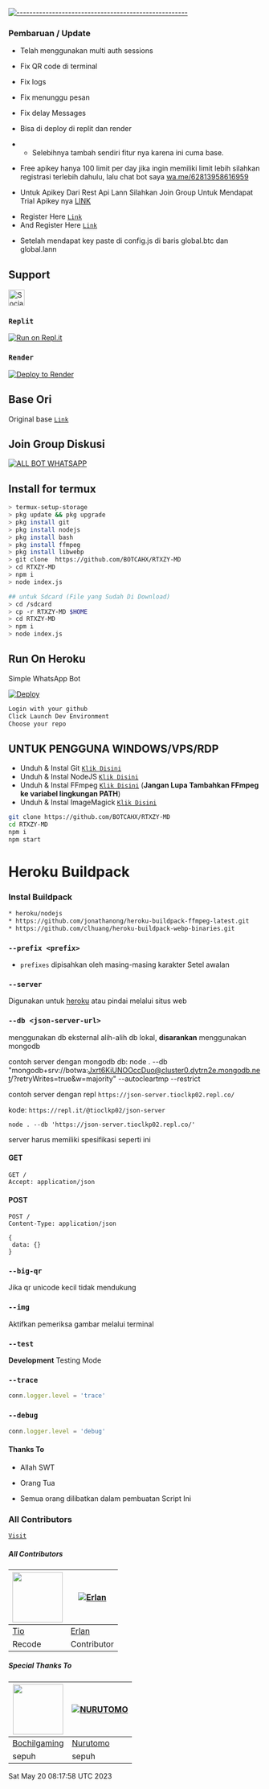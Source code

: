 [![-----------------------------------------------------](https://raw.githubusercontent.com/andreasbm/readme/master/assets/lines/colored.png)](#table-of-contents)



### Pembaruan / Update
- Telah menggunakan multi auth sessions 
- Fix QR code di terminal
- Fix logs 
- Fix menunggu pesan
- Fix delay Messages
- Bisa di deploy di replit dan render
- -  Selebihnya tambah sendiri fitur nya karena ini cuma base.

- Free apikey hanya 100 limit per day jika ingin memiliki limit lebih silahkan registrasi terlebih dahulu, lalu chat bot saya [wa.me/62813958616959](http://wa.me/62813958616959?text=.claimtrial )
- Untuk Apikey Dari Rest Api Lann Silahkan Join Group Untuk Mendapat Trial Apikey nya
[LINK](https://chat.whatsapp.com/InL8Xpf1thN7AK45ZCI060)

+ Register Here [`Link`](https://api.botcahx.live)
+ And Register Here [`Link`](https://api.betabotz.me)

- Setelah mendapat key paste di config.js di baris global.btc dan global.lann

## Support

<a href="https://sociabuzz.com/tioclkp02" target="_blank"><img src="https://img.shields.io/badge/Buy_Me_A_Coffee-FFDD00?style=for-the-badge&logo=buy-me-a-coffee&logoColor=black" height="32px" alt="Sociabuzz"></a>

### `Replit`

[![Run on Repl.it](https://repl.it/badge/github/BOTCAHX/RTXZY-MD)](https://repl.it/github/BOTCAHX/RTXZY-MD) 

  

### `Render`

[![Deploy to Render](https://render.com/images/deploy-to-render-button.svg)](https://dashboard.render.com/blueprint/new?repo=https%3A%2F%2Fgithub.com%2FBOTCAHX%2FRTXZY-MD)



## Base Ori
Original base [`Link`](https://github.com/HelgaIlham/ZukaBet)


## Join Group Diskusi

[![ALL BOT WHATSAPP](https://img.shields.io/badge/WhatsApp%20Group-25D366?style=for-the-badge&logo=whatsapp&logoColor=red)](https://chat.whatsapp.com/Ln2vHjRrRayAbzalRMB56r)

## Install for termux

```bash
> termux-setup-storage
> pkg update && pkg upgrade
> pkg install git
> pkg install nodejs
> pkg install bash
> pkg install ffmpeg
> pkg install libwebp
> git clone  https://github.com/BOTCAHX/RTXZY-MD
> cd RTXZY-MD
> npm i
> node index.js

## untuk Sdcard (File yang Sudah Di Download)
> cd /sdcard
> cp -r RTXZY-MD $HOME
> cd RTXZY-MD
> npm i
> node index.js
```

## Run On Heroku

Simple WhatsApp Bot

[![Deploy](https://www.herokucdn.com/deploy/button.svg)](https://heroku.com/deploy?template=https://github.com/BOTCAHX/RTXZY-MD)

```bash
Login with your github
Click Launch Dev Environment
Choose your repo
```
## UNTUK PENGGUNA WINDOWS/VPS/RDP

* Unduh & Instal Git [`Klik Disini`](https://git-scm.com/downloads)
* Unduh & Instal NodeJS [`Klik Disini`](https://nodejs.org/en/download)
* Unduh & Instal FFmpeg [`Klik Disini`](https://ffmpeg.org/download.html) (**Jangan Lupa Tambahkan FFmpeg ke variabel lingkungan PATH**)
* Unduh & Instal ImageMagick [`Klik Disini`](https://imagemagick.org/script/download.php)

```bash
git clone https://github.com/BOTCAHX/RTXZY-MD
cd RTXZY-MD
npm i
npm start
```
# Heroku Buildpack
### Instal Buildpack
```bash
* heroku/nodejs
* https://github.com/jonathanong/heroku-buildpack-ffmpeg-latest.git
* https://github.com/clhuang/heroku-buildpack-webp-binaries.git
```


### `--prefix <prefix>`

* `prefixes` dipisahkan oleh masing-masing karakter
Setel awalan

### `--server`

Digunakan untuk [heroku](https://heroku.com/) atau pindai melalui situs web

### `--db <json-server-url>`

menggunakan db eksternal alih-alih db lokal, **disarankan** menggunakan mongodb

contoh server dengan mongodb db: node . --db "mongodb+srv://botwa:Jxrt6KiUNOOccDuo@cluster0.dytrn2e.mongodb.net/?retryWrites=true&w=majority" --autocleartmp --restrict

contoh server dengan repl `https://json-server.tioclkp02.repl.co/`

kode: `https://repl.it/@tioclkp02/json-server`

`node . --db 'https://json-server.tioclkp02.repl.co/'`

server harus memiliki spesifikasi seperti ini

#### GET

```http
GET /
Accept: application/json
```

#### POST

```http
POST /
Content-Type: application/json

{
 data: {}
}
```

### `--big-qr`

Jika qr unicode kecil tidak mendukung

### `--img`

Aktifkan pemeriksa gambar melalui terminal

### `--test`

**Development** Testing Mode

### `--trace`

```js
conn.logger.level = 'trace'
```

### `--debug`

```js
conn.logger.level = 'debug'
```
#### Thanks To 
- Allah SWT 

- Orang Tua



- Semua orang dilibatkan dalam pembuatan Script Ini





### All Contributors

[`Visit`](https://github.com/BOTCAHX/RTXZY-MD/graphs/contributors)


 
##### All Contributors
<a href="https://github.com/BOTCAHX"><img src="https://github.com/BOTCAHX.png?size=100" width="100" height="100"></a> | [![Erlan](https://github.com/ERLANRAHMAT.png?size=100)](https://github.com/ERLANRAHMAT) 
---|---
[Tio](https://github.com/BOTCAHX)  | [Erlan](https://github/ERLANRAHMAT)
Recode | Contributor |

##### Special Thanks To
<!--[![Nurutomo](https://github.com/Nurutomo.png?size=100)](https://github.com/Nurutomo)
[![BochilGaming](https://github.com/BochilGaming.png?size=100)](https://github.com/BochilGaming)
[![adiwajshing/Baileys](https://github.com/adiwajshing.png?size=100)](https://github.com/adiwajshing)-->
<a href="https://github.com/BochilGaming"><img src="https://github.com/BochilGaming.png?size=100" width="100" height="100"></a> | [![NURUTOMO](https://github.com/Nurutomo.png?size=100)](https://github.com/Nurutomo) 
---|---
[Bochilgaming](https://github.com/BochilGaming)  | [Nurutomo](https://github.com/Nurutomo)
sepuh | sepuh |
Sat May 20 08:17:58 UTC 2023
